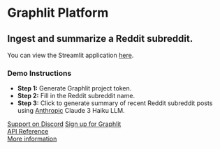 # Graphlit Platform

## Ingest and summarize a Reddit subreddit.

You can view the Streamlit application [here](https://graphlit-samples-summary-reddit-feed.streamlit.app/).

### Demo Instructions
- **Step 1:** Generate Graphlit project token.
- **Step 2:** Fill in the Reddit subreddit name.
- **Step 3:** Click to generate summary of recent Reddit subreddit posts using [Anthropic](https://www.anthropic.com) Claude 3 Haiku LLM.     

[Support on Discord](https://discord.gg/ygFmfjy3Qx)
[Sign up for Graphlit](https://docs.graphlit.dev/getting-started/signup)            
[API Reference](https://docs.graphlit.dev/graphlit-data-api/api-reference)     
[More information](https://www.graphlit.com)